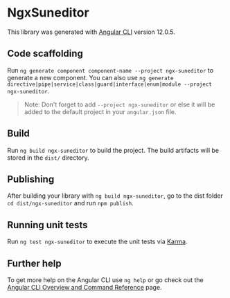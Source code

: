 # NgxSuneditor

This library was generated with [Angular CLI](https://github.com/angular/angular-cli) version 12.0.5.

## Code scaffolding

Run `ng generate component component-name --project ngx-suneditor` to generate a new component. You can also use `ng generate directive|pipe|service|class|guard|interface|enum|module --project ngx-suneditor`.
> Note: Don't forget to add `--project ngx-suneditor` or else it will be added to the default project in your `angular.json` file. 

## Build

Run `ng build ngx-suneditor` to build the project. The build artifacts will be stored in the `dist/` directory.

## Publishing

After building your library with `ng build ngx-suneditor`, go to the dist folder `cd dist/ngx-suneditor` and run `npm publish`.

## Running unit tests

Run `ng test ngx-suneditor` to execute the unit tests via [Karma](https://karma-runner.github.io).

## Further help

To get more help on the Angular CLI use `ng help` or go check out the [Angular CLI Overview and Command Reference](https://angular.io/cli) page.
